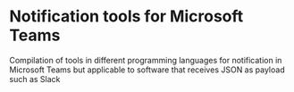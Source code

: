 # Notification tools for Microsoft Teams  

Compilation of tools in different programming languages for notification in Microsoft Teams but applicable to software that receives JSON as payload such as Slack 

